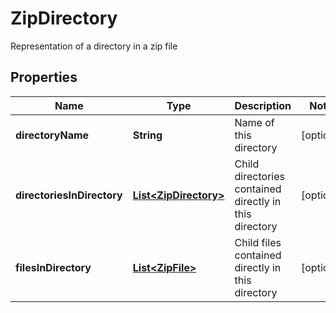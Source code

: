 

# ZipDirectory

Representation of a directory in a zip file
## Properties

Name | Type | Description | Notes
------------ | ------------- | ------------- | -------------
**directoryName** | **String** | Name of this directory |  [optional]
**directoriesInDirectory** | [**List&lt;ZipDirectory&gt;**](ZipDirectory.md) | Child directories contained directly in this directory |  [optional]
**filesInDirectory** | [**List&lt;ZipFile&gt;**](ZipFile.md) | Child files contained directly in this directory |  [optional]



